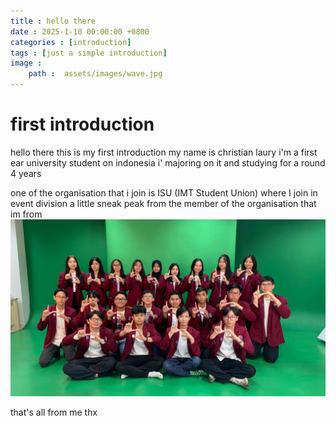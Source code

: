 ```yaml
---
title : hello there
date : 2025-1-10 00:00:00 +0800
categories : [introduction]
tags : [just a simple introduction]
image :
    path :  assets/images/wave.jpg
---
```


# first introduction
hello there this is my first introduction 
my name is christian laury 
i'm a first ear university student on indonesia
i' majoring on it and studying for a round 4 years 

one of the organisation that i join is ISU (IMT Student Union) where I join in event division a little sneak peak from the member of the organisation that im from 
![Class_Photo](assets/images/ISU.jpg)


that's all from me thx 